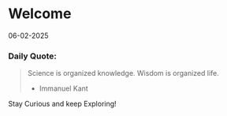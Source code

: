 # Welcome

06-02-2025

### Daily Quote:
> Science is organized knowledge. Wisdom is organized life.
> 	- Immanuel Kant

Stay Curious and keep Exploring!
